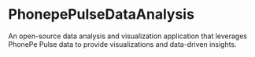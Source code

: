 # PhonepePulseDataAnalysis
An open-source data analysis and visualization application that leverages PhonePe Pulse data to provide visualizations and data-driven insights.

